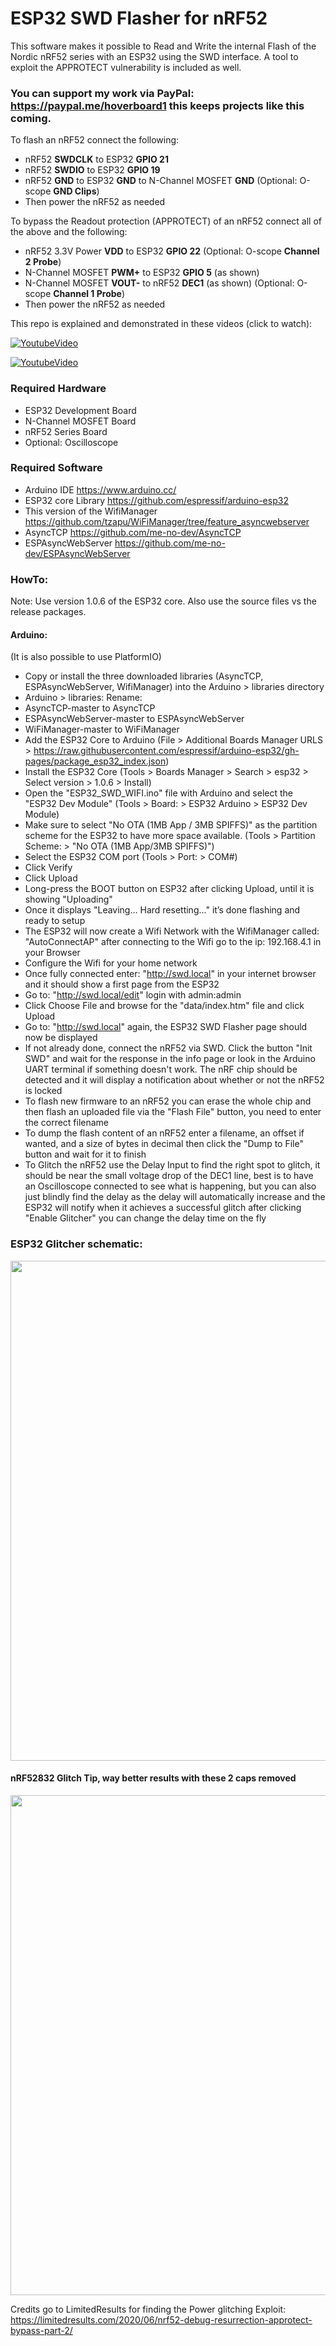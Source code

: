 # ESP32 SWD Flasher for nRF52
This software makes it possible to Read and Write the internal Flash of the Nordic nRF52 series with an ESP32 using the SWD interface.
A tool to exploit the APPROTECT vulnerability is included as well.

### You can support my work via PayPal: https://paypal.me/hoverboard1 this keeps projects like this coming.

To flash an nRF52 connect the following:
- nRF52 **SWDCLK** to ESP32 **GPIO 21**
- nRF52 **SWDIO** to ESP32 **GPIO 19**
- nRF52 **GND** to ESP32 **GND** to N-Channel MOSFET **GND** (Optional: O-scope **GND Clips**)
- Then power the nRF52 as needed

To bypass the Readout protection (APPROTECT) of an nRF52 connect all of the above and the following:
- nRF52 3.3V Power **VDD** to ESP32 **GPIO 22** (Optional: O-scope **Channel 2 Probe**)
- N-Channel MOSFET **PWM+** to ESP32 **GPIO 5** (as shown)
- N-Channel MOSFET **VOUT-** to nRF52 **DEC1** (as shown) (Optional: O-scope **Channel 1 Probe**)
- Then power the nRF52 as needed


This repo is explained and demonstrated in these videos (click to watch):


[![YoutubeVideo](https://img.youtube.com/vi/tMPD0kBG_So/0.jpg)](https://www.youtube.com/watch?v=tMPD0kBG_So)


[![YoutubeVideo](https://img.youtube.com/vi/Iu6RoXRZxOk/0.jpg)](https://www.youtube.com/watch?v=Iu6RoXRZxOk)

### Required Hardware

- ESP32 Development Board
- N-Channel MOSFET Board
- nRF52 Series Board
- Optional: Oscilloscope

### Required Software

- Arduino IDE https://www.arduino.cc/
- ESP32 core Library https://github.com/espressif/arduino-esp32
- This version of the WifiManager https://github.com/tzapu/WiFiManager/tree/feature_asyncwebserver
- AsyncTCP https://github.com/me-no-dev/AsyncTCP
- ESPAsyncWebServer https://github.com/me-no-dev/ESPAsyncWebServer

### HowTo:

Note: Use version 1.0.6 of the ESP32 core. Also use the source files vs the release packages.

#### Arduino:
(It is also possible to use PlatformIO)

- Copy or install the three downloaded libraries (AsyncTCP, ESPAsyncWebServer, WifiManager) into the Arduino > libraries directory
- Arduino > libraries: Rename:
 - AsyncTCP-master to AsyncTCP
 - ESPAsyncWebServer-master to ESPAsyncWebServer
 - WiFiManager-master to WiFiManager
- Add the ESP32 Core to Arduino (File > Additional Boards Manager URLS > https://raw.githubusercontent.com/espressif/arduino-esp32/gh-pages/package_esp32_index.json)
- Install the ESP32 Core (Tools > Boards Manager > Search > esp32 > Select version > 1.0.6 > Install)
- Open the "ESP32_SWD_WIFI.ino" file with Arduino and select the "ESP32 Dev Module" (Tools > Board: > ESP32 Arduino > ESP32 Dev Module)
- Make sure to select "No OTA (1MB App / 3MB SPIFFS)" as the partition scheme for the ESP32 to have more space available. (Tools > Partition Scheme: > "No OTA (1MB App/3MB SPIFFS)")
- Select the ESP32 COM port (Tools > Port: > COM#)
- Click Verify
- Click Upload
- Long-press the BOOT button on ESP32 after clicking Upload, until it is showing "Uploading"
- Once it displays "Leaving... Hard resetting..." it’s done flashing and ready to setup
- The ESP32 will now create a Wifi Network with the WifiManager called: "AutoConnectAP" after connecting to the Wifi go to the ip: 192.168.4.1 in your Browser
- Configure the Wifi for your home network
- Once fully connected enter: "http://swd.local" in your internet browser and it should show a first page from the ESP32
- Go to: "http://swd.local/edit" login with admin:admin
- Click Choose File and browse for the "data/index.htm" file and click Upload
- Go to: "http://swd.local" again, the ESP32 SWD Flasher page should now be displayed
- If not already done, connect the nRF52 via SWD. Click the button "Init SWD" and wait for the response in the info page or look in the Arduino UART terminal if something doesn't work. The nRF chip should be detected and it will display a notification about whether or not the nRF52 is locked
- To flash new firmware to an nRF52 you can erase the whole chip and then flash an uploaded file via the "Flash File" button, you need to enter the correct filename
- To dump the flash content of an nRF52 enter a filename, an offset if wanted, and a size of bytes in decimal then click the "Dump to File" button and wait for it to finish
- To Glitch the nRF52 use the Delay Input to find the right spot to glitch, it should be near the small voltage drop of the DEC1 line, best is to have an Oscilloscope connected to see what is happening, but you can also just blindly find the delay as the delay will automatically increase and the ESP32 will notify when it achieves a successful glitch after clicking "Enable Glitcher" you can change the delay time on the fly



### ESP32 Glitcher schematic:

<img width="800" alt="" src="https://github.com/atc1441/ESP32_nRF52_SWD/blob/main/ESP32_nRF_glitcher_schematic.jpg">

#### nRF52832 Glitch Tip, way better results with these 2 caps removed
<img width="800" alt="" src="https://github.com/atc1441/ESP32_nRF52_SWD/blob/main/nRF52832_glitchtip.jpg">


Credits go to LimitedResults for finding the Power glitching Exploit: https://limitedresults.com/2020/06/nrf52-debug-resurrection-approtect-bypass-part-2/

